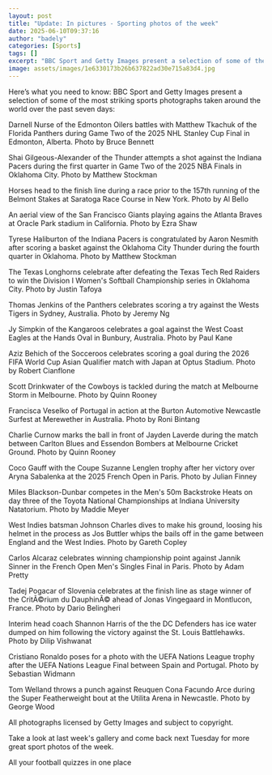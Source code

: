 ```yaml
---
layout: post
title: "Update: In pictures - Sporting photos of the week"
date: 2025-06-10T09:37:16
author: "badely"
categories: [Sports]
tags: []
excerpt: "BBC Sport and Getty Images present a selection of some of the most striking sports photographs taken around the world over the past seven days -"
image: assets/images/1e6330173b26b637822ad30e715a83d4.jpg
---
```


Here’s what you need to know: BBC Sport and Getty Images present a selection of some of the most striking sports photographs taken around the world over the past seven days:

Darnell Nurse of the Edmonton Oilers battles with Matthew Tkachuk of the Florida Panthers during Game Two of the 2025 NHL Stanley Cup Final in Edmonton, Alberta. Photo by Bruce Bennett

Shai Gilgeous-Alexander of the Thunder attempts a shot against the Indiana Pacers during the first quarter in Game Two of the 2025 NBA Finals in Oklahoma City. Photo by Matthew Stockman

Horses head to the finish line during a race prior to the 157th running of the Belmont Stakes at Saratoga Race Course in New York. Photo by Al Bello

An aerial view of the San Francisco Giants playing agains the Atlanta Braves at Oracle Park stadium in California. Photo by Ezra Shaw

Tyrese Haliburton of the Indiana Pacers is congratulated by Aaron Nesmith after scoring a basket against the Oklahoma City Thunder during the fourth quarter in Oklahoma. Photo by Matthew Stockman

The Texas Longhorns celebrate after defeating the Texas Tech Red Raiders to win the Division I Women's Softball Championship series in Oklahoma City. Photo by Justin Tafoya

Thomas Jenkins of the Panthers celebrates scoring a try against the Wests Tigers in Sydney, Australia. Photo by Jeremy Ng

Jy Simpkin of the Kangaroos celebrates a goal against the West Coast Eagles at the Hands Oval in Bunbury, Australia. Photo by Paul Kane

Aziz Behich of the Socceroos celebrates scoring a goal during the 2026 FIFA World Cup Asian Qualifier match with Japan at Optus Stadium. Photo by Robert Cianflone

Scott Drinkwater of the Cowboys is tackled during the match at Melbourne Storm in Melbourne. Photo by Quinn Rooney

Francisca Veselko of Portugal in action at the Burton Automotive Newcastle Surfest at Merewether in Australia. Photo by Roni Bintang

Charlie Curnow marks the ball in front of Jayden Laverde during the match between Carlton Blues and Essendon Bombers at Melbourne Cricket Ground. Photo by Quinn Rooney

Coco Gauff with the Coupe Suzanne Lenglen trophy after her victory over Aryna Sabalenka at the 2025 French Open in Paris. Photo by Julian Finney

Miles Blackson-Dunbar competes in the Men's 50m Backstroke Heats on day three of the Toyota National Championships at Indiana University Natatorium. Photo by Maddie Meyer

West Indies batsman Johnson Charles dives to make his ground, loosing his helmet in the process as Jos Buttler whips the bails off in the game between England and the West Indies. Photo by Gareth Copley

Carlos Alcaraz celebrates winning championship point against Jannik Sinner in the French Open Men's Singles Final in Paris. Photo by Adam Pretty

Tadej Pogacar of Slovenia celebrates at the finish line as stage winner of the CritÃ©rium du DauphinÃ© ahead of Jonas Vingegaard in Montlucon, France. Photo by Dario Belingheri

Interim head coach Shannon Harris of the the DC Defenders has ice water dumped on him following the victory against the St. Louis Battlehawks. Photo by Dilip Vishwanat

Cristiano Ronaldo poses for a photo with the UEFA Nations League trophy after the UEFA Nations League Final between Spain and Portugal. Photo by Sebastian Widmann

Tom Welland throws a punch against Reuquen Cona Facundo Arce during the Super Featherweight bout at the Utilita Arena in Newcastle. Photo by George Wood

All photographs licensed by Getty Images and subject to copyright.

Take a look at last week's gallery and come back next Tuesday for more great sport photos of the week.

All your football quizzes in one place

